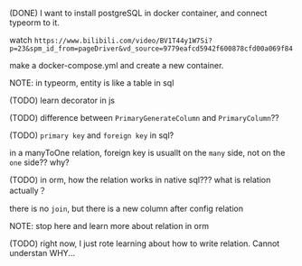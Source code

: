 (DONE) I want to install postgreSQL in docker container, and connect typeorm to it.

watch `https://www.bilibili.com/video/BV1T44y1W7Si?p=23&spm_id_from=pageDriver&vd_source=9779eafcd5942f600878cfd00a069f84`

make a docker-compose.yml and create a new container.

NOTE: in typeorm, entity is like a table in sql

(TODO) learn decorator in js

(TODO) difference between `PrimaryGenerateColumn` and `PrimaryColumn`??

(TODO) `primary key` and `foreign key` in sql?

in a manyToOne relation, foreign key is usuallt on the `many` side, not on the `one` side?? why?

(TODO) in orm, how the relation works in native sql??? what is relation actually？

there is no `join`, but there is a new column after config relation

NOTE: stop here and learn more about relation in orm

(TODO) right now, I just rote learning about how to write relation. Cannot understan WHY...
